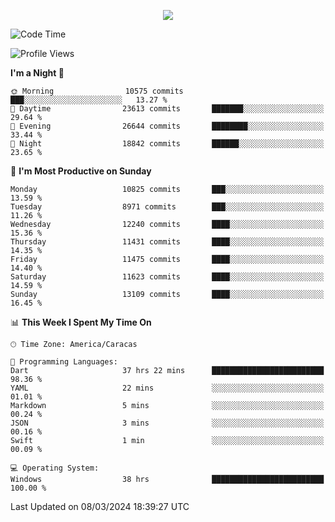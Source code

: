 <p align="center">
  <a href="http://www.github.com/thevacs">
    <img src="https://github-readme-streak-stats.herokuapp.com/?user=thevacs&stroke=ffffff&background=1c1917&ring=0891b2&fire=0891b2&currStreakNum=ffffff&currStreakLabel=0891b2&sideNums=ffffff&sideLabels=ffffff&dates=ffffff&hide_border=true" />
  </a>
</p>

<!--START_SECTION:waka-->
![Code Time](http://img.shields.io/badge/Code%20Time-2%2C125%20hrs%206%20mins-blue)

![Profile Views](http://img.shields.io/badge/Profile%20Views-4-blue)

**I'm a Night 🦉** 

```text
🌞 Morning                10575 commits       ███░░░░░░░░░░░░░░░░░░░░░░   13.27 % 
🌆 Daytime                23613 commits       ███████░░░░░░░░░░░░░░░░░░   29.64 % 
🌃 Evening                26644 commits       ████████░░░░░░░░░░░░░░░░░   33.44 % 
🌙 Night                  18842 commits       ██████░░░░░░░░░░░░░░░░░░░   23.65 % 
```
📅 **I'm Most Productive on Sunday** 

```text
Monday                   10825 commits       ███░░░░░░░░░░░░░░░░░░░░░░   13.59 % 
Tuesday                  8971 commits        ███░░░░░░░░░░░░░░░░░░░░░░   11.26 % 
Wednesday                12240 commits       ████░░░░░░░░░░░░░░░░░░░░░   15.36 % 
Thursday                 11431 commits       ████░░░░░░░░░░░░░░░░░░░░░   14.35 % 
Friday                   11475 commits       ████░░░░░░░░░░░░░░░░░░░░░   14.40 % 
Saturday                 11623 commits       ████░░░░░░░░░░░░░░░░░░░░░   14.59 % 
Sunday                   13109 commits       ████░░░░░░░░░░░░░░░░░░░░░   16.45 % 
```


📊 **This Week I Spent My Time On** 

```text
🕑︎ Time Zone: America/Caracas

💬 Programming Languages: 
Dart                     37 hrs 22 mins      █████████████████████████   98.36 % 
YAML                     22 mins             ░░░░░░░░░░░░░░░░░░░░░░░░░   01.01 % 
Markdown                 5 mins              ░░░░░░░░░░░░░░░░░░░░░░░░░   00.24 % 
JSON                     3 mins              ░░░░░░░░░░░░░░░░░░░░░░░░░   00.16 % 
Swift                    1 min               ░░░░░░░░░░░░░░░░░░░░░░░░░   00.09 % 

💻 Operating System: 
Windows                  38 hrs              █████████████████████████   100.00 % 
```


 Last Updated on 08/03/2024 18:39:27 UTC
<!--END_SECTION:waka-->
